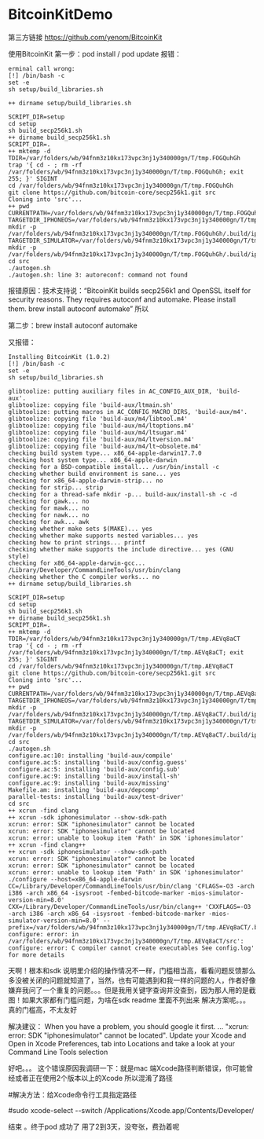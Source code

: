 # BitcoinKitDemo
第三方链接 https://github.com/yenom/BitcoinKit

使用BitcoinKit
第一步：pod install / pod update
报错：



    erminal call wrong:
    [!] /bin/bash -c
    set -e
    sh setup/build_libraries.sh
    
    ++ dirname setup/build_libraries.sh

    SCRIPT_DIR=setup
    cd setup
    sh build_secp256k1.sh
    ++ dirname build_secp256k1.sh
    SCRIPT_DIR=.
    ++ mktemp -d
    TDIR=/var/folders/wb/94fnm3z10kx173vpc3nj1y340000gn/T/tmp.FOGQuhGh
    trap '{ cd - ; rm -rf /var/folders/wb/94fnm3z10kx173vpc3nj1y340000gn/T/tmp.FOGQuhGh; exit 255; }' SIGINT
    cd /var/folders/wb/94fnm3z10kx173vpc3nj1y340000gn/T/tmp.FOGQuhGh
    git clone https://github.com/bitcoin-core/secp256k1.git src
    Cloning into 'src'...
    ++ pwd
    CURRENTPATH=/var/folders/wb/94fnm3z10kx173vpc3nj1y340000gn/T/tmp.FOGQuhGh
    TARGETDIR_IPHONEOS=/var/folders/wb/94fnm3z10kx173vpc3nj1y340000gn/T/tmp.FOGQuhGh/.build/iphoneos
    mkdir -p /var/folders/wb/94fnm3z10kx173vpc3nj1y340000gn/T/tmp.FOGQuhGh/.build/iphoneos
    TARGETDIR_SIMULATOR=/var/folders/wb/94fnm3z10kx173vpc3nj1y340000gn/T/tmp.FOGQuhGh/.build/iphonesimulator
    mkdir -p /var/folders/wb/94fnm3z10kx173vpc3nj1y340000gn/T/tmp.FOGQuhGh/.build/iphonesimulator
    cd src
    ./autogen.sh
    ./autogen.sh: line 3: autoreconf: command not found
报错原因：技术支持说：“BitcoinKit builds secp256k1 and OpenSSL itself for security reasons. They requires autoconf and automake. Please install them. brew install autoconf automake”
所以

第二步：brew install autoconf automake

又报错：


    Installing BitcoinKit (1.0.2)
    [!] /bin/bash -c
    set -e
    sh setup/build_libraries.sh

    glibtoolize: putting auxiliary files in AC_CONFIG_AUX_DIR, 'build-aux'.
    glibtoolize: copying file 'build-aux/ltmain.sh'
    glibtoolize: putting macros in AC_CONFIG_MACRO_DIRS, 'build-aux/m4'.
    glibtoolize: copying file 'build-aux/m4/libtool.m4'
    glibtoolize: copying file 'build-aux/m4/ltoptions.m4'
    glibtoolize: copying file 'build-aux/m4/ltsugar.m4'
    glibtoolize: copying file 'build-aux/m4/ltversion.m4'
    glibtoolize: copying file 'build-aux/m4/lt~obsolete.m4'
    checking build system type... x86_64-apple-darwin17.7.0
    checking host system type... x86_64-apple-darwin
    checking for a BSD-compatible install... /usr/bin/install -c
    checking whether build environment is sane... yes
    checking for x86_64-apple-darwin-strip... no
    checking for strip... strip
    checking for a thread-safe mkdir -p... build-aux/install-sh -c -d
    checking for gawk... no
    checking for mawk... no
    checking for nawk... no
    checking for awk... awk
    checking whether make sets $(MAKE)... yes
    checking whether make supports nested variables... yes
    checking how to print strings... printf
    checking whether make supports the include directive... yes (GNU style)
    checking for x86_64-apple-darwin-gcc... /Library/Developer/CommandLineTools/usr/bin/clang
    checking whether the C compiler works... no
    ++ dirname setup/build_libraries.sh

    SCRIPT_DIR=setup
    cd setup
    sh build_secp256k1.sh
    ++ dirname build_secp256k1.sh
    SCRIPT_DIR=.
    ++ mktemp -d
    TDIR=/var/folders/wb/94fnm3z10kx173vpc3nj1y340000gn/T/tmp.AEVq8aCT
    trap '{ cd - ; rm -rf /var/folders/wb/94fnm3z10kx173vpc3nj1y340000gn/T/tmp.AEVq8aCT; exit 255; }' SIGINT
    cd /var/folders/wb/94fnm3z10kx173vpc3nj1y340000gn/T/tmp.AEVq8aCT
    git clone https://github.com/bitcoin-core/secp256k1.git src
    Cloning into 'src'...
    ++ pwd
    CURRENTPATH=/var/folders/wb/94fnm3z10kx173vpc3nj1y340000gn/T/tmp.AEVq8aCT
    TARGETDIR_IPHONEOS=/var/folders/wb/94fnm3z10kx173vpc3nj1y340000gn/T/tmp.AEVq8aCT/.build/iphoneos
    mkdir -p /var/folders/wb/94fnm3z10kx173vpc3nj1y340000gn/T/tmp.AEVq8aCT/.build/iphoneos
    TARGETDIR_SIMULATOR=/var/folders/wb/94fnm3z10kx173vpc3nj1y340000gn/T/tmp.AEVq8aCT/.build/iphonesimulator
    mkdir -p /var/folders/wb/94fnm3z10kx173vpc3nj1y340000gn/T/tmp.AEVq8aCT/.build/iphonesimulator
    cd src
    ./autogen.sh
    configure.ac:10: installing 'build-aux/compile'
    configure.ac:5: installing 'build-aux/config.guess'
    configure.ac:5: installing 'build-aux/config.sub'
    configure.ac:9: installing 'build-aux/install-sh'
    configure.ac:9: installing 'build-aux/missing'
    Makefile.am: installing 'build-aux/depcomp'
    parallel-tests: installing 'build-aux/test-driver'
    cd src
    ++ xcrun -find clang
    ++ xcrun -sdk iphonesimulator --show-sdk-path
    xcrun: error: SDK "iphonesimulator" cannot be located
    xcrun: error: SDK "iphonesimulator" cannot be located
    xcrun: error: unable to lookup item 'Path' in SDK 'iphonesimulator'
    ++ xcrun -find clang++
    ++ xcrun -sdk iphonesimulator --show-sdk-path
    xcrun: error: SDK "iphonesimulator" cannot be located
    xcrun: error: SDK "iphonesimulator" cannot be located
    xcrun: error: unable to lookup item 'Path' in SDK 'iphonesimulator'
    ./configure --host=x86_64-apple-darwin CC=/Library/Developer/CommandLineTools/usr/bin/clang 'CFLAGS=-O3 -arch i386 -arch x86_64 -isysroot -fembed-bitcode-marker -mios-simulator-version-min=8.0' CXX=/Library/Developer/CommandLineTools/usr/bin/clang++ 'CXXFLAGS=-O3 -arch i386 -arch x86_64 -isysroot -fembed-bitcode-marker -mios-simulator-version-min=8.0' --prefix=/var/folders/wb/94fnm3z10kx173vpc3nj1y340000gn/T/tmp.AEVq8aCT/.build/iphoneos
    configure: error: in /var/folders/wb/94fnm3z10kx173vpc3nj1y340000gn/T/tmp.AEVq8aCT/src': configure: error: C compiler cannot create executables See config.log' for more details

天啊！根本和sdk 说明里介绍的操作情况不一样，门槛相当高，看看问题反馈那么多没被关闭的问题就知道了，当然，也有可能遇到和我一样的问题的人，作者好像嫌弃我问了一个重复的问题。。。但是我用关键字查询并没查到，因为那人用的是截图！如果大家都有门槛问题，为啥在sdk readme 里面不列出来 解决方案呢。。。真的门槛高，不太友好

解决建议： When you have a problem, you should google it first. ...
"xcrun: error: SDK "iphonesimulator" cannot be located".
Update your Xcode and Open in Xcode Preferences, tab into Locations and take a look at your Command Line Tools selection

好吧。。。
这个错误原因我调研一下：就是mac 端Xcode路径判断错误，你可能曾经或者正在使用2个版本以上的Xcode 所以混淆了路径

#解决方法：给Xcode命令行工具指定路径

#sudo xcode-select --switch /Applications/Xcode.app/Contents/Developer/

结束 。终于pod 成功了 用了2到3天，没夸张，费劲着呢



